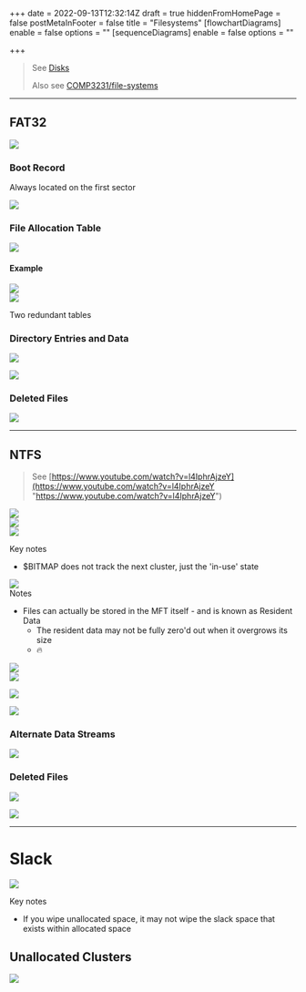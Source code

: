 +++
date = 2022-09-13T12:32:14Z
draft = true
hiddenFromHomePage = false
postMetaInFooter = false
title = "Filesystems"
[flowchartDiagrams]
enable = false
options = ""
[sequenceDiagrams]
enable = false
options = ""

+++
> See [Disks](../disks)
>
> Also see [COMP3231/file-systems](https://featherbear.cc/UNSW-COMP3231/post/file-systems/)

***

## FAT32

![](/uploads/snipaste_2022-09-26_20-07-24.jpg)

### Boot Record

Always located on the first sector

![](/uploads/snipaste_2022-09-26_20-11-00.jpg)

### File Allocation Table

![](/uploads/snipaste_2022-09-26_20-18-25.jpg)

#### Example

![](/uploads/snipaste_2022-09-26_20-19-04.jpg)  
![](/uploads/snipaste_2022-09-26_20-20-57.jpg)

Two redundant tables

### Directory Entries and Data

![](/uploads/snipaste_2022-09-26_20-12-44.jpg)

![](/uploads/snipaste_2022-09-26_20-15-24.jpg)

### Deleted Files

![](/uploads/snipaste_2022-09-26_20-22-52.jpg)

***

## NTFS

> See [https://www.youtube.com/watch?v=l4IphrAjzeY](https://www.youtube.com/watch?v=l4IphrAjzeY "https://www.youtube.com/watch?v=l4IphrAjzeY")

![](/uploads/snipaste_2022-09-26_20-34-37.jpg)  
![](/uploads/snipaste_2022-09-26_20-36-08.jpg)  
![](/uploads/snipaste_2022-09-26_20-37-35.jpg)

Key notes

* $BITMAP does not track the next cluster, just the 'in-use' state

![](/uploads/snipaste_2022-09-26_20-40-09.jpg)  
Notes

* Files can actually be stored in the MFT itself - and is known as Resident Data
  * The resident data may not be fully zero'd out when it overgrows its size
  * 🔥

![](/uploads/snipaste_2022-09-26_21-23-28.jpg)  
![](/uploads/snipaste_2022-10-24_19-56-45.jpg)

![](/uploads/snipaste_2022-10-24_19-54-02.jpg)

![](/uploads/snipaste_2022-09-26_20-43-49.jpg)

### Alternate Data Streams

![](/uploads/snipaste_2022-09-26_20-49-38.jpg)

### Deleted Files

![](/uploads/snipaste_2022-09-26_20-53-11.jpg)

![](/uploads/snipaste_2022-09-26_20-56-39.jpg)

***

# Slack

![](/uploads/snipaste_2022-09-26_20-59-01.jpg)

Key notes

* If you wipe unallocated space, it may not wipe the slack space that exists within allocated space

## Unallocated Clusters

![](/uploads/snipaste_2022-09-26_21-01-55.jpg)